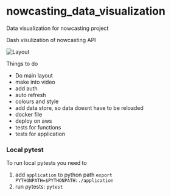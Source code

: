 # nowcasting_data_visualization
Data visualization for nowcasting project

Dash visulization of nowcasting API

![Layout](layout.png)


Things to do
- Do main layout
- make into video
- add auth
- auto refresh
- colours and style
- add data store, so data doesnt have to be reloaded
- docker file
- deploy on aws
- tests for functions
- tests for application

### Local pytest

To run local pytests you need to
1. add `application` to python path `export PYTHONPATH=$PYTHONPATH:./application`
2. run pytests: `pytest`
